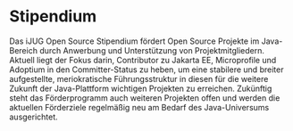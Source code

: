 # Stipendium
Das iJUG Open Source Stipendium fördert Open Source Projekte im Java-Bereich durch Anwerbung und Unterstützung von Projektmitgliedern. Aktuell liegt der Fokus darin, Contributor zu Jakarta EE, Microprofile und Adoptium in den Committer-Status zu heben, um eine stabilere und breiter aufgestellte, meriokratische Führungsstruktur in diesen für die weitere Zukunft der Java-Plattform wichtigen Projekten zu erreichen. Zukünftig steht das Förderprogramm auch weiteren Projekten offen und werden die aktuellen Förderziele regelmäßig neu am Bedarf des Java-Universums ausgerichtet.
